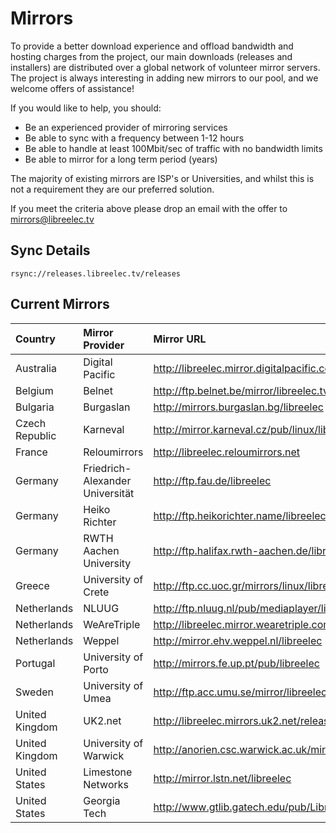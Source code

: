 # Mirrors

To provide a better download experience and offload bandwidth and hosting charges from the project, our main downloads (releases and installers) are distributed over a global network of volunteer mirror servers. The project is always interesting in adding new mirrors to our pool, and we welcome offers of assistance!

If you would like to help, you should:

* Be an experienced provider of mirroring services
* Be able to sync with a frequency between 1-12 hours
* Be able to handle at least 100Mbit/sec of traffic with no bandwidth limits
* Be able to mirror for a long term period (years)

The majority of existing mirrors are ISP's or Universities, and whilst this is not a requirement they are our preferred solution.

If you meet the criteria above please drop an email with the offer to <mirrors@libreelec.tv>

## Sync Details

```
rsync://releases.libreelec.tv/releases
```

## Current Mirrors

| Country | Mirror Provider | Mirror URL |
|:--- | :--- | :--- |
| Australia | Digital Pacific | http://libreelec.mirror.digitalpacific.com.au |
| Belgium | Belnet | http://ftp.belnet.be/mirror/libreelec.tv |
| Bulgaria | Burgaslan | http://mirrors.burgaslan.bg/libreelec |
| Czech Republic | Karneval | http://mirror.karneval.cz/pub/linux/libreelec  |
| France | Reloumirrors | http://libreelec.reloumirrors.net |
| Germany | Friedrich-Alexander Universität | http://ftp.fau.de/libreelec |
| Germany | Heiko Richter | http://ftp.heikorichter.name/libreelec |
| Germany | RWTH Aachen University | http://ftp.halifax.rwth-aachen.de/libreelec |
| Greece | University of Crete | http://ftp.cc.uoc.gr/mirrors/linux/libreelec |
| Netherlands | NLUUG | http://ftp.nluug.nl/pub/mediaplayer/libreelec |
| Netherlands | WeAreTriple | http://libreelec.mirror.wearetriple.com |
| Netherlands | Weppel | http://mirror.ehv.weppel.nl/libreelec |
| Portugal | University of Porto | http://mirrors.fe.up.pt/pub/libreelec |
| Sweden | University of Umea | http://ftp.acc.umu.se/mirror/libreelec.tv/releases |
| United Kingdom | UK2.net | http://libreelec.mirrors.uk2.net/releases |
| United Kingdom | University of Warwick | http://anorien.csc.warwick.ac.uk/mirrors/libreelec |
| United States | Limestone Networks | http://mirror.lstn.net/libreelec |
| United States | Georgia Tech | http://www.gtlib.gatech.edu/pub/LibreELEC |

